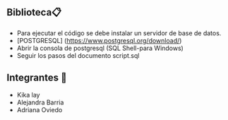 ## Biblioteca📋
- Para ejecutar el código se debe instalar un servidor de base de datos.
- [POSTGRESQL] (https://www.postgresql.org/download/)
- Abrir la consola de postgresql (SQL Shell-para Windows)
- Seguir los pasos del documento script.sql

## Integrantes 📝
- Kika lay
- Alejandra Barria
- Adriana Oviedo
